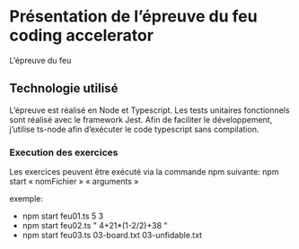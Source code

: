 # Présentation de l’épreuve du feu coding accelerator

L’épreuve du feu

## Technologie utilisé

L’épreuve est réalisé en Node et Typescript. Les tests unitaires fonctionnels sont réalisé avec le framework Jest.
Afin de faciliter le développement, j’utilise ts-node afin d’exécuter le code typescript sans compilation.

### Execution des exercices

Les exercices peuvent être exécuté via la commande npm suivante: npm start « nomFichier » « arguments »

exemple:
-  npm start feu01.ts 5 3
-  npm start feu02.ts "  4+21*(1-2/2)+38 "
-  npm start feu03.ts 03-board.txt 03-unfidable.txt 